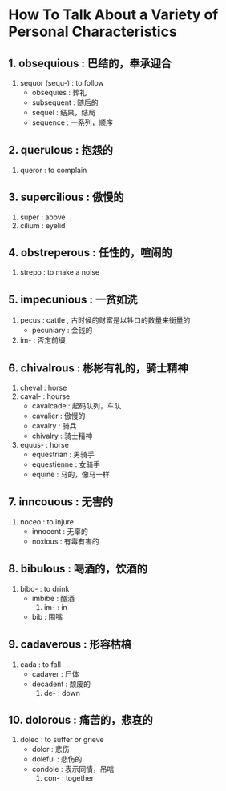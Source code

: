 # How To Talk About a Variety of Personal Characteristics

## 1. obsequious : 巴结的，奉承迎合
1. sequor (sequ-)		: 	to follow
	- obsequies 		:	葬礼
	- subsequent 		:	随后的
	- sequel 			: 	结果，结局
	- sequence			: 	一系列，顺序

## 2. querulous : 抱怨的
1. queror  : to complain


## 3. supercilious : 傲慢的
1. super			: above
2. cilium 			: eyelid

## 4. obstreperous     : 任性的，喧闹的
1. strepo 				: to make a noise


## 5. impecunious   :   一贫如洗
1. pecus 			: 	cattle , 古时候的财富是以牲口的数量来衡量的
	- pecuniary 	:  	金钱的
2. im- 				: 	否定前缀

## 6. chivalrous  : 彬彬有礼的，骑士精神
1. cheval   		:	 horse
2. caval- 			:	 hourse
	- cavalcade 	:	 起码队列，车队
	- cavalier 		:	 傲慢的
	- cavalry 		:	 骑兵
	- chivalry   	:	 骑士精神
3. equus- 			:	 horse
	- equestrian 	:	 男骑手
	- equestienne 	:	 女骑手
	- equine 		:	 马的，像马一样		

## 7. inncouous    :   无害的
1. noceo   			: 	to injure
	- innocent 		: 	无辜的
	- noxious  		:	有毒有害的

## 8. bibulous     :   喝酒的，饮酒的
1. bibo- 			: 	to drink
	- imbibe 		:	酗酒
		1. im- 		: 	in
	- bib 			: 	围嘴

## 9. cadaverous   :    形容枯槁
1. cada 			:	 to fall
	- cadaver 		:	 尸体
	- decadent 		:	 颓废的
		1. de-  	:	 down

## 10. dolorous    :	痛苦的，悲哀的
1. doleo  			: 	to suffer or grieve
	- dolor 		:	悲伤
	- doleful 		:  悲伤的
	- condole 		: 表示同情，吊唁
		1. con- 	: together






